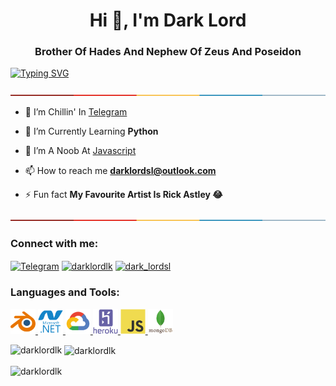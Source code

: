 <h1 align="center">Hi 👋, I'm Dark Lord</h1>
<h3 align="center">Brother Of Hades And Nephew Of Zeus And Poseidon</h3>

[![Typing SVG](https://readme-typing-svg.herokuapp.com?size=18&color=FF0000&lines=%3E+Hi+%F0%9F%91%8B+I+Am+Dark+Lord+;%3E+I'm+A+Programmer+From+Tartarus;%3E+This+Is+A+Small+Introduction+About+Me+%F0%9F%98%89)](https://git.io/typing-svg)

<img src="https://raw.githubusercontent.com/DarkLordlk/DarkLordlk/main/icons/border.png" alt="darklordlk" />
<p></p>

- 🔭 I’m Chillin' In [Telegram](https://t.me/Dark_LordSl)

- 🌱 I’m Currently Learning **Python**

- 👯 I’m A Noob At [Javascript](https://www.javascript.com)

- 📫 How to reach me **darklordsl@outlook.com**

- ⚡ Fun fact **My Favourite Artist Is Rick Astley 😂**

<img src="https://raw.githubusercontent.com/DarkLordlk/DarkLordlk/main/icons/border.png" alt="darklordlk" />
<p></p>

<h3 align="left">Connect with me:</h3>
<p align="left">
<a href="https://telegram.me/Dark_LordSl" target="_blank"><img align="center" src="https://img.icons8.com/fluency/48/000000/telegram-app.png" alt="Telegram"></a>
<a href="https://codepen.io/darklordlk" target="blank"><img align="center" src="https://raw.githubusercontent.com/rahuldkjain/github-profile-readme-generator/master/src/images/icons/Social/codepen.svg" alt="darklordlk" height="30" width="40" /></a>
<a href="https://dev.to/dark_lordsl" target="blank"><img align="center" src="https://raw.githubusercontent.com/rahuldkjain/github-profile-readme-generator/master/src/images/icons/Social/devto.svg" alt="dark_lordsl" height="30" width="40" /></a>
</p>

<h3 align="left">Languages and Tools:</h3>
<p align="left"> <a href="https://www.blender.org/" target="_blank" rel="noreferrer"> <img src="https://raw.githubusercontent.com/DarkLordlk/DarkLordlk/main/icons/blender-original.svg" alt="blender" width="40" height="40"/> </a> <a href="https://dotnet.microsoft.com/" target="_blank" rel="noreferrer"> <img src="https://raw.githubusercontent.com/Darklordlk/Darklordlk/main/icons/dot-net-plain-wordmark.svg" alt="dotnet" width="40" height="40"/> </a> <a href="https://cloud.google.com" target="_blank" rel="noreferrer"> <img src="https://raw.githubusercontent.com/Darklordlk/Darklordlk/main/icons/googlecloud-original.svg" alt="gcp" width="40" height="40"/> </a> <a href="https://heroku.com" target="_blank" rel="noreferrer"> <img src="https://raw.githubusercontent.com/Darklordlk/Darklordlk/main/icons/heroku-plain-wordmark.svg" alt="heroku" width="40" height="40"/> </a> <a href="https://developer.mozilla.org/en-US/docs/Web/JavaScript" target="_blank" rel="noreferrer"> <img src="https://raw.githubusercontent.com/Darklordlk/Darklordlk/main/icons/javascript-original.svg" alt="javascript" width="40" height="40"/> </a> <a src="https://raw.githubusercontent.com/Darklordlk/Darklordlk/main/icons/python-original.svg" alt="python" width="40" height="40"/> </a> <a href="https://www.mongodb.com" target="_blank" rel="noreferrer"> <img src="https://raw.githubusercontent.com/Darklordlk/Darklordlk/main/icons/mongodb-original-wordmark.svg" alt="darklordlk" width="40" height="40"/></a></p>

<p><img align="left" src="https://github-readme-stats.vercel.app/api/top-langs?username=darklordlk&show_icons=true&locale=en&layout=compact" alt="darklordlk" /></p>

<p>&nbsp;<img align="center" src="https://github-readme-stats.vercel.app/api?username=darklordlk&show_icons=true&locale=en" alt="darklordlk" /></p>

<p><img align="center" src="https://github-readme-streak-stats.herokuapp.com/?user=darklordlk&" alt="darklordlk" /></p>
